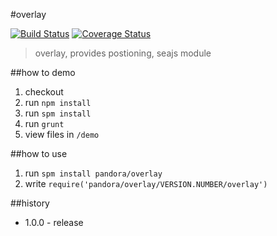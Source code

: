 #overlay

[![Build Status](https://api.travis-ci.org/crossjs/overlay.png?branch=master)](http://travis-ci.org/crossjs/overlay)
[![Coverage Status](https://coveralls.io/repos/crossjs/overlay/badge.png?branch=master)](https://coveralls.io/r/crossjs/overlay?branch=master)

 > overlay, provides postioning, seajs module

##how to demo

1. checkout
1. run `npm install`
1. run `spm install`
1. run `grunt`
1. view files in `/demo`

##how to use

1. run `spm install pandora/overlay`
1. write `require('pandora/overlay/VERSION.NUMBER/overlay')`

##history

- 1.0.0 - release

